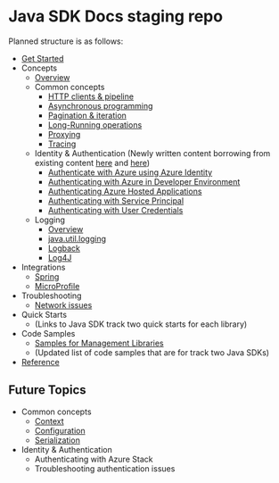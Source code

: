 # Java SDK Docs staging repo

Planned structure is as follows:

* [Get Started](https://docs.microsoft.com/azure/developer/java/sdk/java-sdk-azure-get-started)
* Concepts
  * [Overview](overview.md)
  * Common concepts
    * [HTTP clients & pipeline](http_client_pipeline.md)
    * [Asynchronous programming](asynchronous_programming.md)
    * [Pagination & iteration](pagination.md)
    * [Long-Running operations](long_running_operations.md)
    * [Proxying](proxying.md)
    * [Tracing](tracing.md)
  * Identity & Authentication (Newly written content borrowing from existing content [here](identity_overview.md) and [here](identity_examples.md))
    * [Authenticate with Azure using Azure Identity](identity.md)
    * [Authenticating with Azure in Developer Environment](identity_env_auth.md)
    * [Authenticating Azure Hosted Applications](identity_azure_hosted_auth.md)
    * [Authenticating with Service Principal](identity_service_principal_auth.md)
    * [Authenticating with User Credentials](identity_user_auth.md)
  * Logging
    * [Overview](logging.md)
    * [java.util.logging](java-util-logging.md)
    * [Logback](logback.md)
    * [Log4J](log4j.md)
* Integrations
  * [Spring](https://docs.microsoft.com/azure/developer/java/spring-framework/spring-boot-starters-for-azure)
  * [MicroProfile](https://docs.microsoft.com/azure/developer/java/eclipse-microprofile/)
* Troubleshooting
  * [Network issues](troubleshooting_network.md)
* Quick Starts
  * (Links to Java SDK track two quick starts for each library)
* Code Samples
  * [Samples for Management Libraries](https://github.com/Azure/azure-sdk-for-java/blob/master/sdk/resourcemanager/docs/SAMPLE.md)
  * (Updated list of code samples that are for track two Java SDKs)
* [Reference](https://docs.microsoft.com/java/api/overview/azure/?view=azure-java-stable)

## Future Topics

* Common concepts
  * [Context](context.md)
  * [Configuration](configuration.md)
  * [Serialization](serialization.md)  
* Identity & Authentication
  * Authenticating with Azure Stack
  * Troubleshooting authentication issues
